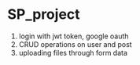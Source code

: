 # SP_project
 1. login with jwt token, google oauth
 2. CRUD operations on user and post
 3. uploading files through form data
